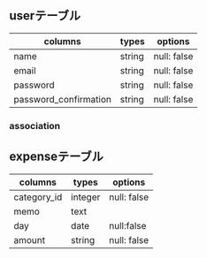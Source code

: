 ## userテーブル
| columns               | types  | options     |
| --------------------- | ------ | ----------- |
| name                  | string | null: false |
| email                 | string | null: false |
| password              | string | null: false |
| password_confirmation | string | null: false |

### association


## expenseテーブル
| columns     | types   | options     |
| ----------- | ------- | ----------- |
| category_id | integer | null: false |
| memo        | text    |             |
| day         | date    | null:false  |
| amount      | string  | null: false |

